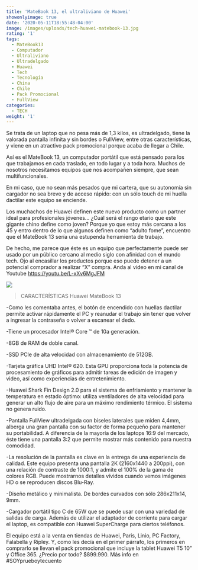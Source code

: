 ```yaml
---
title: 'MateBook 13, el ultraliviano de Huawei'
showonlyimage: true
date: '2020-05-11T18:55:48-04:00'
image: /images/uploads/tech-huawei-matebook-13.jpg
rating: '1'
tags:
  - MateBook13
  - Computador
  - Ultraliviano
  - Ultradelgado
  - Huawei
  - Tech
  - Tecnología
  - China
  - Chile
  - Pack Promocional
  - FullView
categories:
  - TECH
weight: '1'
---
```

Se trata de un laptop que no pesa más de 1,3 kilos, es ultradelgado, tiene la valorada pantalla infinita y sin bordes o FullView, entre otras características, y viene en un atractivo pack promocional porque acaba de llegar a Chile.

<!--more-->

Así es el MateBook 13, un computador portátil que está pensado para los que trabajamos en cada traslado, en todo lugar y a toda hora. Muchos de nosotros necesitamos equipos que nos acompañen siempre, que sean multifuncionales.

En mi caso, que no sean más pesados que mi cartera, que su autonomía sin cargador no sea breve y de acceso rápido: con un sólo touch de mi huella dactilar este equipo se enciende.

Los muchachos de Huawei definen este nuevo producto como un partner ideal para profesionales jóvenes… ¿Cuál será el rango etario que este gigante chino define como joven? Porque yo que estoy más cercana a los 45 y entro dentro de lo que algunos definen como “adulto fome”, encuentro que el MateBook 13 sería una estupenda herramienta de trabajo. 

De hecho, me parece que éste es un equipo que perfectamente puede ser usado por un público cercano al medio siglo con afinidad con el mundo tech. Ojo al encasillar los productos porque eso puede detener a un potencial comprador a realizar “X” compra. Anda al video en mi canal de Youtube  https://youtu.be/L-xXv6MgJFM

![](/images/uploads/tech-huawei-matebook13-2.jpg)

> CARACTERÍSTICAS Huawei MateBook 13

\-Como les comentaba antes, el botón de encendido con huellas dactilar permite activar rápidamente el PC y reanudar el trabajo sin tener que volver a ingresar la contraseña o volver a escanear el dedo.

\-Tiene un procesador Intel® Core ™ de 10a generación.

\-8GB de RAM de doble canal.

\-SSD PCIe de alta velocidad con almacenamiento de 512GB. 

\-Tarjeta gráfica UHD Intel® 620. Esta GPU proporciona toda la potencia de procesamiento de gráficos para admitir tareas de edición de imagen y video, así como experiencias de entretenimiento.

\-Huawei Shark Fin Design 2.0 para el sistema de enfriamiento y mantener la temperatura en estado óptimo: utiliza ventiladores de alta velocidad para generar un alto flujo de aire para un máximo rendimiento térmico. El sistema no genera ruido.

\-Pantalla FullView ultradelgada con biseles laterales que miden 4,4mm, alberga una gran pantalla con su factor de forma pequeño para mantener su portabilidad. A diferencia de la mayoría de los laptops 16:9 del mercado, éste tiene una pantalla 3:2 que permite mostrar más contenido para nuestra comodidad.

\-La resolución de la pantalla es clave en la entrega de una experiencia de calidad. Este equipo presenta una pantalla 2K (2160x1440 a 200ppi), con una relación de contraste de 1000:1, y admite el 100% de la gama de colores RGB. Puede mostrarnos detalles vívidos cuando vemos imágenes HD o se reproducen discos Blu-Ray.

\-Diseño metálico y minimalista. De bordes curvados con sólo 286x211x14, 9mm.

\-Cargador portátil tipo C de 65W que se puede usar con una variedad de salidas de carga. Además de utilizar el adaptador de corriente para cargar el laptop, es compatible con Huawei SuperCharge para ciertos teléfonos. 

El equipo está a la venta en tiendas de Huawei, Paris, Linio, PC Factory, Falabella y Ripley. Y, como les decía en el primer párrafo, los primeros en comprarlo se llevan el pack promocional que incluye la tablet Huawei T5 10” y Office 365. ¿Precio por todo? $899.990. Más info en #SOYprueboytecuento
